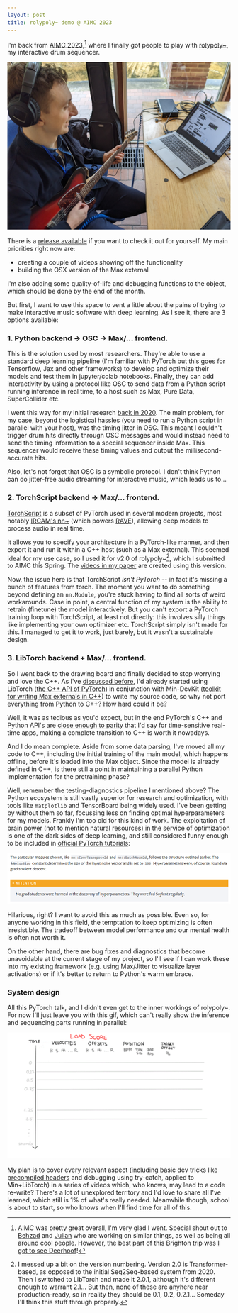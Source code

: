 ```yaml
---
layout: post
title: rolypoly~ demo @ AIMC 2023
---
```


I'm back from [AIMC 2023](https://aimc2023.pubpub.org/),[^1] where I finally got people to play with [rolypoly~](https://github.com/RVirmoors/rolypoly), my interactive drum sequencer.

![person-trying-rolypoly](/images/aimc/demo2.jpg)

There is a [release available](https://github.com/RVirmoors/rolypoly/releases) if you want to check it out for yourself. My main priorities right now are:
- creating a couple of videos showing off the functionality
- building the OSX version of the Max external

I'm also adding some quality-of-life and debugging functions to the object, which should be done by the end of the month.

But first, I want to use this space to vent a little about the pains of trying to make interactive music software with deep learning. As I see it, there are 3 options available:

### 1. Python backend → OSC → Max/... frontend.

This is the solution used by most researchers. They're able to use a standard deep learning pipeline (I'm familiar with PyTorch but this goes for Tensorflow, Jax and other frameworks) to develop and optimize their models and test them in jupyter/colab notebooks. Finally, they can add interactivity by using a protocol like OSC to send data from a Python script running inference in real time, to a host such as Max, Pure Data, SuperCollider etc.

I went this way for my initial research [back in 2020](https://program.ismir2020.net/lbd_422.html). The main problem, for my case, beyond the logistical hassles (you need to run a Python script in parallel with your host), was the timing jitter in OSC. This meant I couldn't trigger drum hits directly through OSC messages and would instead need to send the timing information to a special sequencer inside Max. This sequencer would receive these timing values and output the millisecond-accurate hits.

Also, let's not forget that OSC is a symbolic protocol. I don't think Python can do jitter-free audio streaming for interactive music, which leads us to...

### 2. TorchScript backend → Max/... frontend.

[TorchScript](https://pytorch.org/tutorials/beginner/Intro_to_TorchScript_tutorial.html) is a subset of PyTorch used in several modern projects, most notably [IRCAM's nn~](https://github.com/acids-ircam/nn_tilde) (which powers [RAVE](https://github.com/acids-ircam/RAVE)), allowing deep models to process audio in real time.

It allows you to specify your architecture in a PyTorch-like manner, and then export it and run it within a C++ host (such as a Max external). This seemed ideal for my use case, so I used it for v2.0 of rolypoly~[^2], which I submitted to AIMC this Spring. The [videos in my paper](https://aimc2023.pubpub.org/pub/ud9m40jc) are created using this version.

Now, the issue here is that TorchScript *isn't PyTorch* -- in fact it's missing a bunch of features from torch. The moment you want to do something beyond defining an `nn.Module`, you're stuck having to find all sorts of weird workarounds. Case in point, a central function of my system is the ability to retrain (finetune) the model interactively. But you can't export a PyTorch training loop with TorchScript, at least not directly: this involves silly things like implementing your own optimizer etc. TorchScript simply isn't made for this. I managed to get it to work, just barely, but it wasn't a sustainable design.

### 3. LibTorch backend + Max/... frontend.

So I went back to the drawing board and finally decided to stop worrying and love the C++. As I've [discussed before](/2022/07/04/libtorch-mindevkit), I'd already started using LibTorch ([the C++ API of PyTorch](https://pytorch.org/cppdocs/installing.html)) in conjunction with Min-DevKit ([toolkit for writing Max externals in C++](https://github.com/Cycling74/min-devkit)) to write my source code, so why not port everything from Python to C++? How hard could it be?

Well, it was as tedious as you'd expect, but in the end PyTorch's C++ and Python API's are [close enough to parity](https://github.com/pytorch/pytorch/issues/25883) that I'd say for time-sensitive real-time apps, making a complete transition to C++ is worth it nowadays.

And I do mean complete. Aside from some data parsing, I've moved all my code to C++, including the initial training of the main model, which happens offline, before it's loaded into the Max object. Since the model is already defined in C++, is there still a point in maintaining a parallel Python implementation for the pretraining phase?

Well, remember the testing-diagnostics pipeline I mentioned above? The Python ecosystem is still vastly superior for research and optimization, with tools like `matplotlib` and TensorBoard being widely used. I've been getting by without them so far, focussing less on finding optimal hyperparameters for my models. Frankly I'm too old for this kind of work. The exploitation of brain power (not to mention natural resources) in the service of optimization is one of the dark sides of deep learning, and still considered funny enough to be included in [official PyTorch tutorials](https://pytorch.org/tutorials/advanced/cpp_frontend.html):

![ha-ha](/images/aimc/joke.png)

Hilarious, right? I want to avoid this as much as possible. Even so, for anyone working in this field, the temptation to keep optimizing is often irresistible. The tradeoff between model performance and our mental health is often not worth it.

On the other hand, there are bug fixes and diagnostics that become unavoidable at the current stage of my project, so I'll see if I can work these into my existing framework (e.g. using Max/Jitter to visualize layer activations) or if it's better to return to Python's warm embrace.

### System design

All this PyTorch talk, and I didn't even get to the inner workings of rolypoly~. For now I'll just leave you with this gif, which can't really show the inference and sequencing parts running in parallel:

![roly-flow](https://github.com/RVirmoors/rolypoly/raw/master/_assets/workflow.gif)

My plan is to cover every relevant aspect (including basic dev tricks like [precompiled headers](https://www.youtube.com/watch?v=eSI4wctZUto) and debugging using try-catch, applied to Min+LibTorch) in a series of videos which, who knows, may lead to a code re-write? There's a lot of unexplored territory and I'd love to share all I've learned, which still is 1% of what's really needed. Meanwhile though, school is about to start, so who knows when I'll find time for all of this.

[^1]: AIMC was pretty great overall, I'm very glad I went. Special shout out to [Behzad](https://behzadhaki.com/) and [Julian](https://github.com/JLenzy) who are working on similar things, as well as being all around cool people. However, the best part of this Brighton trip was [I got to see Deerhoof](https://www.brightonandhovenews.org/2023/09/03/deerhoof-hit-miracle-level-at-brighton-gig/)!

[^2]: I messed up a bit on the version numbering. Version 2.0 is Transformer-based, as opposed to the initial Seq2Seq-based system from 2020. Then I switched to LibTorch and made it 2.0.1, although it's different enough to warrant 2.1... But then, none of these are anyhere near production-ready, so in reality they should be 0.1, 0.2, 0.2.1... Someday I'll think this stuff through properly.